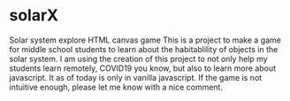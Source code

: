 # solarX
Solar system explore HTML canvas game
This is a project to make a game for middle school students to learn about the habitablility of objects in the solar system.
I am using the creation of this project to not only help my students learn remotely, COVID19 you know, but also
to learn more about javascript.  It as of today is only in vanilla javascript.
If the game is not intuitive enough, please let me know with a nice comment.
